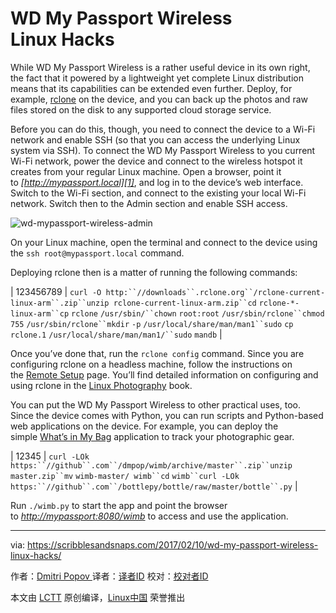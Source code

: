 WD My Passport Wireless Linux Hacks
============================================================

While WD My Passport Wireless is a rather useful device in its own right, the fact that it powered by a lightweight yet complete Linux distribution means that its capabilities can be extended even further. Deploy, for example, [rclone][3] on the device, and you can back up the photos and raw files stored on the disk to any supported cloud storage service.

Before you can do this, though, you need to connect the device to a Wi-Fi network and enable SSH (so that you can access the underlying Linux system via SSH). To connect the WD My Passport Wireless to you current Wi-Fi network, power the device and connect to the wireless hotspot it creates from your regular Linux machine. Open a browser, point it to _[http://mypassport.local][1]_, and log in to the device’s web interface. Switch to the Wi-Fi section, and connect to the existing your local Wi-Fi network. Switch then to the Admin section and enable SSH access.

 ![wd-mypassport-wireless-admin](https://scribblesandsnaps.files.wordpress.com/2017/02/wd-mypassport-wireless-admin.png?w=605) 

On your Linux machine, open the terminal and connect to the device using the `ssh root@mypassport.local` command.

Deploying rclone then is a matter of running the following commands:

| 123456789 | `curl -O http:``//downloads``.rclone.org``/rclone-current-linux-arm``.zip``unzip rclone-current-linux-arm.zip``cd` `rclone-*-linux-arm``cp` `rclone` `/usr/sbin/``chown` `root:root` `/usr/sbin/rclone``chmod` `755` `/usr/sbin/rclone``mkdir` `-p` `/usr/local/share/man/man1``sudo` `cp` `rclone.1` `/usr/local/share/man/man1/``sudo` `mandb` |

Once you’ve done that, run the `rclone config` command. Since you are configuring rclone on a headless machine, follow the instructions on the [Remote Setup][4] page. You’ll find detailed information on configuring and using rclone in the [Linux Photography][5] book.

You can put the WD My Passport Wireless to other practical uses, too. Since the device comes with Python, you can run scripts and Python-based web applications on the device. For example, you can deploy the simple [What’s in My Bag][6] application to track your photographic gear.

| 12345 | `curl -LOk https:``//github``.com``/dmpop/wimb/archive/master``.zip``unzip master.zip``mv` `wimb-master/ wimb``cd` `wimb``curl -LOk https:``//github``.com``/bottlepy/bottle/raw/master/bottle``.py` |

Run `./wimb.py` to start the app and point the browser to _[http://mypassport:8080/wimb][2]_ to access and use the application.

--------------------------------------------------------------------------------

via: https://scribblesandsnaps.com/2017/02/10/wd-my-passport-wireless-linux-hacks/

作者：[Dmitri Popov ][a]
译者：[译者ID](https://github.com/译者ID)
校对：[校对者ID](https://github.com/校对者ID)

本文由 [LCTT](https://github.com/LCTT/TranslateProject) 原创编译，[Linux中国](https://linux.cn/) 荣誉推出

[a]:https://scribblesandsnaps.com/author/dmpop/
[1]:http://mypassport.local/
[2]:http://mypassport:8080/wimb
[3]:http://rclone.org/
[4]:http://rclone.org/remote_setup/
[5]:https://gumroad.com/l/linux-photography
[6]:https://github.com/dmpop/wimb
